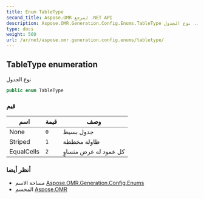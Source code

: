 ```yaml
---
title: Enum TableType
second_title: Aspose.OMR لمرجع .NET API
description: Aspose.OMR.Generation.Config.Enums.TableType تعداد. نوع الجدول
type: docs
weight: 560
url: /ar/net/aspose.omr.generation.config.enums/tabletype/
---
```

## TableType enumeration

نوع الجدول

```csharp
public enum TableType
```

### قيم

| اسم | قيمة | وصف |
| --- | --- | --- |
| None | `0` | جدول بسيط |
| Striped | `1` | طاولة مخططة |
| EqualCells | `2` | كل عمود له عرض متساوٍ |

### أنظر أيضا

* مساحة الاسم [Aspose.OMR.Generation.Config.Enums](../../aspose.omr.generation.config.enums/)
* المجسم [Aspose.OMR](../../)


